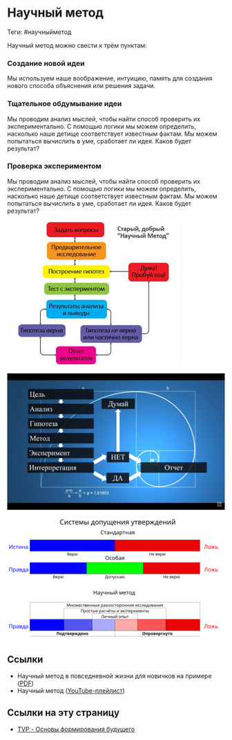 # Научный метод

Теги: #научныйметод

Научный метод можно свести к трём пунктам:

### Создание новой идеи

Мы используем наше воображение, интуицию, память для создания нового способа объяснения или решения задачи.

### Тщательное обдумывание идеи

Мы проводим анализ мыслей, чтобы найти способ проверить их экспериментально. С помощью логики мы можем определить, насколько наше детище соответствует известным фактам. Мы можем попытаться вычислить в уме, сработает ли идея. Каков будет результат?

### Проверка экспериментом

Мы проводим анализ мыслей, чтобы найти способ проверить их экспериментально. С помощью логики мы можем определить, насколько наше детище соответствует известным фактам. Мы можем попытаться вычислить в уме, сработает ли идея. Каков будет результат?

![Структура научного метода](../assets/a_b_test_scientific-method.jpg)

![Структура научного метода](../assets/%D0%A1%D1%82%D1%80%D1%83%D0%BA%D1%82%D1%83%D1%80%D0%B0-%D0%BD%D0%B0%D1%83%D1%87%D0%BD%D0%BE%D0%B3%D0%BE-%D0%BC%D0%B5%D1%82%D0%BE%D0%B4%D0%B0.png)

![Система допущения утверждений](../assets/%D0%A1%D0%B8%D1%81%D1%82%D0%B5%D0%BC%D0%B0-%D0%B4%D0%BE%D0%BF%D1%83%D1%89%D0%B5%D0%BD%D0%B8%D1%8F-%D1%83%D1%82%D0%B2%D0%B5%D1%80%D0%B6%D0%B4%D0%B5%D0%BD%D0%B8%D0%B9.jpg)

## Ссылки

* Научный метод в повседневной жизни для новичков на примере ([PDF](https://drive.google.com/file/d/1RTTDh5uzBmnHm-f-0C_zrvtH-WCgKA5l/view?usp=sharing))
* Научный метод ([YouTube-плейлист](https://www.youtube.com/playlist?list=PLkitAWWhaFc4XsurN6bjafcBZOxRzFZbD))

## Ссылки на эту страницу

* [TVP - Основы формирования будущего](TVP%20-%20%D0%9E%D1%81%D0%BD%D0%BE%D0%B2%D1%8B%20%D1%84%D0%BE%D1%80%D0%BC%D0%B8%D1%80%D0%BE%D0%B2%D0%B0%D0%BD%D0%B8%D1%8F%20%D0%B1%D1%83%D0%B4%D1%83%D1%89%D0%B5%D0%B3%D0%BE.md)